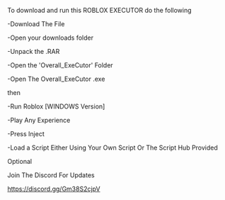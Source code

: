 To download and run this ROBLOX EXECUTOR do the following

-Download The File

-Open your downloads folder

-Unpack the .RAR

-Open the 'Overall_ExeCutor' Folder

-Open The Overall_ExeCutor .exe

then


-Run Roblox [WINDOWS Version]

-Play Any Experience

-Press Inject

-Load a Script Either Using Your Own Script Or The Script Hub Provided

Optional

Join The Discord For Updates 

https://discord.gg/Gm38S2cjpV
